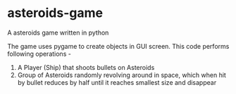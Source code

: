 # asteroids-game

A asteroids game written in python

The game uses pygame to create objects in GUI screen. This code performs following operations -

1. A Player (Ship) that shoots bullets on Asteroids
2. Group of Asteroids randomly revolving around in space, which when hit by bullet reduces by half until it reaches smallest size and disappear
